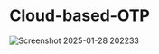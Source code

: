 # Cloud-based-OTP

![Screenshot 2025-01-28 202233](https://github.com/user-attachments/assets/9714ecdb-7253-4306-8da4-afbd92bf51a7)
